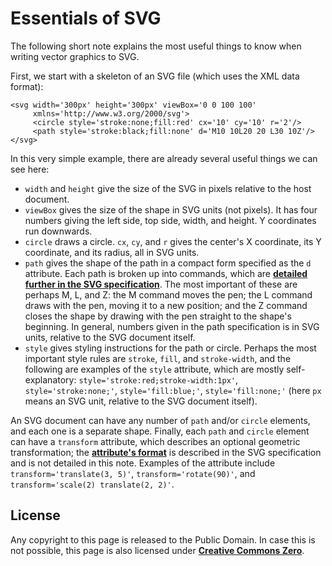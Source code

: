 # Essentials of SVG

The following short note explains the most useful things to know when writing vector graphics to SVG.

First, we start with a skeleton of an SVG file (which uses the XML data format):

    <svg width='300px' height='300px' viewBox='0 0 100 100'
         xmlns='http://www.w3.org/2000/svg'>
         <circle style='stroke:none;fill:red' cx='10' cy='10' r='2'/>
         <path style='stroke:black;fill:none' d='M10 10L20 20 L30 10Z'/>
    </svg>

In this very simple example, there are already several useful things we can see here:

- `width` and `height` give the size of the SVG in pixels relative to the host document.
- `viewBox` gives the size of the shape in SVG units (not pixels).  It has four numbers giving the left side, top side, width, and height.  Y coordinates run downwards.
- `circle` draws a circle.  `cx`, `cy`, and `r` gives the center's X coordinate, its Y coordinate, and its radius, all in SVG units.
- `path` gives the shape of the path in a compact form specified as the `d` attribute.  Each path is broken up into commands, which are [**detailed further in the SVG specification**](https://www.w3.org/TR/SVG/paths.html#PathData). The most important of these are perhaps M, L, and Z: the M command moves the pen; the L command draws with the pen, moving it to a new position; and the Z command closes the shape by drawing with the pen straight to the shape's beginning.  In general, numbers given in the path specification is in SVG units, relative to the SVG document itself.
- `style` gives styling instructions for the path or circle.  Perhaps the most important style rules are `stroke`, `fill`, and `stroke-width`, and the following are examples of the `style` attribute, which are mostly self-explanatory: `style='stroke:red;stroke-width:1px'`, `style='stroke:none;'`, `style='fill:blue;'`, `style='fill:none;'` (here `px` means an SVG unit, relative to the SVG document itself).

An SVG document can have any number of `path` and/or `circle` elements, and each one is a separate shape. Finally, each `path` and `circle` element can have a `transform` attribute, which describes an optional geometric transformation; the [**attribute's format**](https://www.w3.org/TR/SVG11/coords.html#TransformAttribute) is described in the SVG specification and is not detailed in this note.  Examples of the attribute include `transform='translate(3, 5)'`, `transform='rotate(90)'`, and `transform='scale(2) translate(2, 2)'`.

<a id=License></a>
## License

Any copyright to this page is released to the Public Domain.  In case this is not possible, this page is also licensed under [**Creative Commons Zero**](https://creativecommons.org/publicdomain/zero/1.0/).
